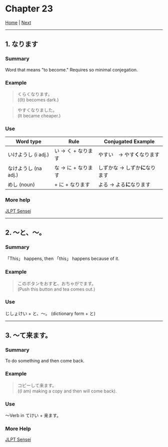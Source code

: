 # Chapter 23
[Home](https://codywahl.github.io/JapaneseLanguageSchoolNotes) | [Next](https://codywahl.github.io/JapaneseLanguageSchoolNotes/pages/J2/24)
* * *

## 1. なります
### Summary  

Word that means "to become." Requires so minimal conjegation. 

### Example  


> くらくなります。   
> ((It) becomes dark.)  

> やすくなりました。   
> (It became cheaper.)

### Use

Word type | Rule | Conjugated Example
------------ | ------------- | -------------
いけようし (i adj.) | い -> く + なります | やすい　-> やす**く**なります
なけようし (na adj.) | な -> に + なります | しずかな -> しずか**に**なります
めし (noun) | + に + なります | よる -> よる**に**なります

### More help
[JLPT Sensei](https://jlptsensei.com/learn-japanese-grammar/%e3%81%aa%e3%82%8b-naru/)

* * *
## 2. ～と、～。
### Summary

「This」 happens, then 「this」 happens because of it. 

### Example


> このボタンをおす**と**、おちゃがでます。   
> (Push this button and tea comes out.)  

### Use
じしょけい + と、～。
(dictionary form + と)

* * *
## 3. ～て来ます。
### Summary

To do something and then come back.

### Example

> コピーして来ます。   
> ((I am) making a copy and then will come back).

### Use
～Verb in てけい + 来ます。

### More Help
[JLPT Sensei](https://jlptsensei.com/learn-japanese-grammar/%e3%81%a6%e3%81%8f%e3%82%8b-te-kuru-%e3%81%a6%e3%81%8d%e3%81%be%e3%81%99-te-kimasu/)

